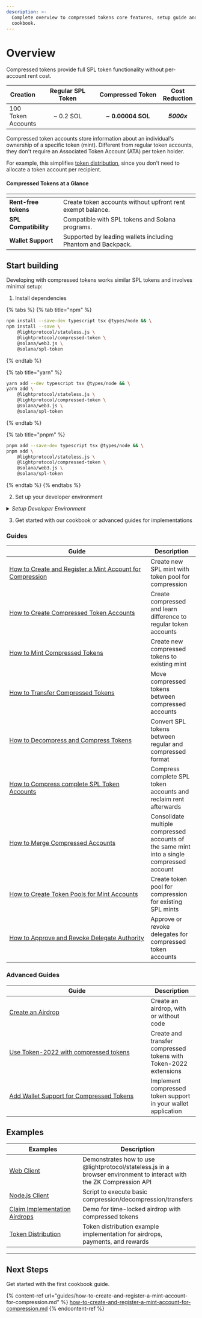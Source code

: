 ```yaml
---
description: >-
  Complete overview to compressed tokens core features, setup guide and
  cookbook.
---
```


# Overview

Compressed tokens provide full SPL token functionality without per-account rent cost.

<table><thead><tr><th valign="middle">Creation</th><th width="200" align="center">Regular SPL Token</th><th width="200" align="center">Compressed Token</th><th align="center">Cost Reduction</th></tr></thead><tbody><tr><td valign="middle">100 Token Accounts</td><td align="center">~ 0.2 SOL</td><td align="center"><strong>~ 0.00004 SOL</strong></td><td align="center"><em><strong>5000x</strong></em></td></tr></tbody></table>

Compressed token accounts store information about an individual's ownership of a specific token (mint). Different from regular token accounts, they don't require an Associated Token Account (ATA) per token holder.

For example, this simplifies [token distribution](advanced-guides/create-an-airdrop.md), since you don't need to allocate a token account per recipient.

#### Compressed Tokens at a Glance

<table data-view="cards"><thead><tr><th></th><th></th></tr></thead><tbody><tr><td><strong>Rent-free tokens</strong></td><td>Create token accounts without upfront rent exempt balance.</td></tr><tr><td><strong>SPL Compatibility</strong></td><td>Compatible with SPL tokens and Solana programs.</td></tr><tr><td><strong>Wallet Support</strong></td><td>Supported by leading wallets including Phantom and Backpack.</td></tr></tbody></table>

## Start building

Developing with compressed tokens works similar SPL tokens and involves minimal setup:

1. Install dependencies

{% tabs %}
{% tab title="npm" %}
```bash
npm install --save-dev typescript tsx @types/node && \
npm install --save \
    @lightprotocol/stateless.js \
    @lightprotocol/compressed-token \
    @solana/web3.js \
    @solana/spl-token
```
{% endtab %}

{% tab title="yarn" %}
```bash
yarn add --dev typescript tsx @types/node && \
yarn add \
    @lightprotocol/stateless.js \
    @lightprotocol/compressed-token \
    @solana/web3.js \
    @solana/spl-token
```
{% endtab %}

{% tab title="pnpm" %}
```bash
pnpm add --save-dev typescript tsx @types/node && \
pnpm add \
    @lightprotocol/stateless.js \
    @lightprotocol/compressed-token \
    @solana/web3.js \
    @solana/spl-token
```
{% endtab %}
{% endtabs %}

2. Set up your developer environment

<details>

<summary><em>Setup Developer Environment</em></summary>

By default, all guides use Localnet.

```bash
# Install the development CLI
npm install @lightprotocol/zk-compression-cli
```

```bash
# Start a local test validator
light test-validator

## ensure you have the Solana CLI accessible in your system PATH 
```

```typescript
// createRpc() defaults to local test validator endpoints
import {
  Rpc,
  createRpc,
} from "@lightprotocol/stateless.js";

const connection: Rpc = createRpc();

async function main() {
  let slot = await connection.getSlot();
  console.log(slot);

  let health = await connection.getIndexerHealth(slot);
  console.log(health);
  // "Ok"
}

main();
```

**Alternative: Using Devnet**

Replace `<your-api-key>` with your actual API key. [Get your API key here](https://www.helius.dev/zk-compression), if you don't have one yet.

```typescript
import { createRpc } from "@lightprotocol/stateless.js";

// Helius exposes Solana and Photon RPC endpoints through a single URL
const RPC_ENDPOINT = "https://devnet.helius-rpc.com?api-key=<your_api_key>";
const connection = createRpc(RPC_ENDPOINT, RPC_ENDPOINT, RPC_ENDPOINT);

console.log("Connection created!");
console.log("RPC Endpoint:", RPC_ENDPOINT);
```

</details>

3. Get started with our cookbook or advanced guides for implementations

### Guides

<table><thead><tr><th width="359.98333740234375">Guide</th><th>Description</th></tr></thead><tbody><tr><td><a href="guides/how-to-create-and-register-a-mint-account-for-compression.md">How to Create and Register a Mint Account for Compression</a></td><td>Create new SPL mint with token pool for compression</td></tr><tr><td><a href="guides/how-to-create-compressed-token-accounts.md">How to Create Compressed Token Accounts</a></td><td>Create compressed and learn difference to regular token accounts</td></tr><tr><td><a href="guides/how-to-mint-compressed-tokens.md">How to Mint Compressed Tokens</a></td><td>Create new compressed tokens to existing mint</td></tr><tr><td><a href="guides/how-to-transfer-compressed-token.md">How to Transfer Compressed Tokens</a></td><td>Move compressed tokens between compressed accounts</td></tr><tr><td><a href="guides/how-to-compress-and-decompress-spl-tokens.md">How to Decompress and Compress Tokens</a></td><td>Convert SPL tokens between regular and compressed format</td></tr><tr><td><a href="guides/how-to-compress-complete-spl-token-accounts.md">How to Compress complete SPL Token Accounts</a></td><td>Compress complete SPL token accounts and reclaim rent afterwards</td></tr><tr><td><a href="guides/how-to-merge-compressed-token-accounts.md">How to Merge Compressed Accounts</a></td><td>Consolidate multiple compressed accounts of the same mint into a single compressed account</td></tr><tr><td><a href="guides/how-to-create-compressed-token-pools-for-mint-accounts.md">How to Create Token Pools for Mint Accounts</a></td><td>Create token pool for compression for existing SPL mints</td></tr><tr><td><a href="guides/how-to-approve-and-revoke-delegate-authority.md">How to Approve and Revoke Delegate Authority</a></td><td>Approve or revoke delegates for compressed token accounts</td></tr></tbody></table>

### Advanced Guides

<table><thead><tr><th width="360.35003662109375">Guide</th><th>Description</th></tr></thead><tbody><tr><td><a href="advanced-guides/create-an-airdrop.md">Create an Airdrop</a></td><td>Create an airdrop, with or without code</td></tr><tr><td><a href="advanced-guides/use-token-2022-with-compression.md">Use Token-2022 with compressed tokens</a></td><td>Create and transfer compressed tokens with Token-2022 extensions</td></tr><tr><td><a href="advanced-guides/add-wallet-support-for-compressed-tokens.md">Add Wallet Support for Compressed Tokens</a></td><td>Implement compressed token support in your wallet application</td></tr></tbody></table>

## Examples

<table><thead><tr><th width="230">Examples</th><th>Description</th></tr></thead><tbody><tr><td><a href="https://github.com/Lightprotocol/example-web-client">Web Client</a></td><td>Demonstrates how to use @lightprotocol/stateless.js in a browser environment to interact with the ZK Compression API</td></tr><tr><td><a href="https://github.com/Lightprotocol/example-nodejs-client">Node.js Client</a></td><td>Script to execute basic compression/decompression/transfers</td></tr><tr><td><a href="https://github.com/Lightprotocol/example-compressed-claim">Claim Implementation Airdrops</a></td><td>Demo for time-locked airdrop with compressed tokens</td></tr><tr><td><a href="https://github.com/Lightprotocol/example-token-distribution">Token Distribution</a></td><td>Token distribution example implementation for airdrops, payments, and rewards</td></tr></tbody></table>

***

## Next Steps

Get started with the first cookbook guide.

{% content-ref url="guides/how-to-create-and-register-a-mint-account-for-compression.md" %}
[how-to-create-and-register-a-mint-account-for-compression.md](guides/how-to-create-and-register-a-mint-account-for-compression.md)
{% endcontent-ref %}
